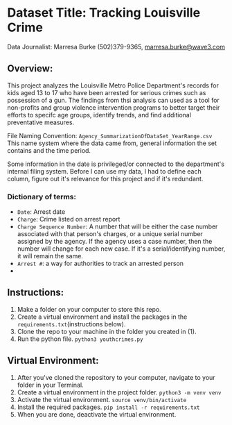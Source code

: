 # Dataset Title: Tracking Louisville Crime

Data Journalist: Marresa Burke (502)379-9365, marresa.burke@wave3.com

## Overview: 
This project analyzes the Louisville Metro Police Department's records for kids aged 13 to 17 who have been arrested for serious crimes such as possession of a gun. The findings from thsi analysis can used as a tool for non-profits and group violence intervention programs to better target their efforts to specifc age groups, identify trends, and find additional preventative measures. 

File Naming Convention: `Agency_SummarizationOfDataSet_YearRange.csv` This name system where the data came from, general information  the set contains and the time period. 

Some information in the date is privileged/or connected to the department's internal filing system. Before I can use my data, I had to define each column, figure out it's relevance for this project and if it's redundant. 

### Dictionary of terms:
- `Date`: Arrest date 
- `Charge`: Crime listed on arrest report 
- `Charge Sequence Number`:  A number that will be either the case number associated with that person's charges, or a unique serial number assigned by the agency. If the agency uses a case number, then the number will change for each new case. If it's a serial/identifying number, it will remain the same.
- `Arrest #`: a way for authorities to track an arrested person
- 

## Instructions: 
1. Make a folder on your computer to store this repo. 
2. Create a virtual environment and install the packages in the `requirements.txt`(instructions below).
3. Clone the repo to your machine in the folder you created in (1).
4. Run the python file. `python3 youthcrimes.py`

## Virtual Environment:
1.  After you've cloned the repository to your computer, navigate to your folder in your Terminal. 
2.  Create a virtual environment in the project folder. `python3 -m venv venv`
3.  Activate the virtual environment. `source venv/bin/activate`
4.  Install the required packages. `pip install -r requirements.txt`
5.  When you are done, deactivate the virtual environment. 




